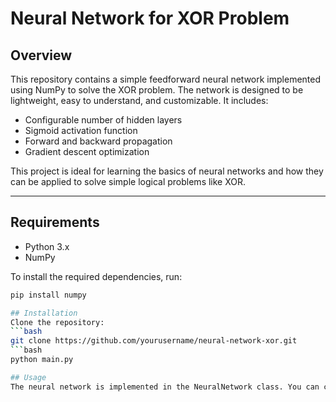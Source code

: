 # Neural Network for XOR Problem

## Overview
This repository contains a simple feedforward neural network implemented using NumPy to solve the XOR problem. The network is designed to be lightweight, easy to understand, and customizable. It includes:

- Configurable number of hidden layers  
- Sigmoid activation function  
- Forward and backward propagation  
- Gradient descent optimization  

This project is ideal for learning the basics of neural networks and how they can be applied to solve simple logical problems like XOR.

---
## Requirements
- Python 3.x  
- NumPy  

To install the required dependencies, run:
```bash
pip install numpy

## Installation
Clone the repository:
```bash
git clone https://github.com/yourusername/neural-network-xor.git
```bash
python main.py

## Usage
The neural network is implemented in the NeuralNetwork class. You can customize the network architecture by specifying the number of input neurons, hidden layers, and output neurons. Here's an example of how to use it:

